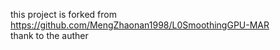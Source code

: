 this project is forked from  https://github.com/MengZhaonan1998/L0SmoothingGPU-MAR   
thank to the auther